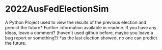 # 2022AusFedElectionSim
A Python Project used to view the results of the previous election and predict the future*  Further information available in readme. If you have any ideas, leave a comment? (haven't used github before, maybe you leave a bug report or something?)  *as the last election showed, no one can predict the future.
